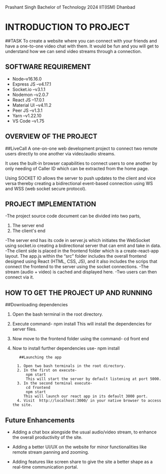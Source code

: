Prashant Singh
Bachelor of Technology 2024
IIT(ISM) Dhanbad 

#	INTRODUCTION TO PROJECT 

##TASK
To create a website where you can connect with your friends and have a one-to-one video chat with them. It would be fun and you will get to understand how we can send video streams through a connection.

##	SOFTWARE REQUIREMENT

-	Node–v16.16.0
-	Express JS –v4.17.1
-	Socket.io –v3.1.1
-	Nodemon –v2.0.7
-	React JS –17.0.1
-	Material UI –v4.11.2
-	Peer JS –v1.3.1
-	Yarn –v1.22.10
-	VS Code –v1.75

##	OVERVIEW OF THE PROJECT

##LiveCall
A one-on-one web development project to connect two remote users directly to one another via video/audio streams.

It uses the built-in browser capabilities to connect users to one another by only needing of Caller ID which can be extracted from the home page.

Using SOCKET IO allows the server to push updates to the client and vice versa thereby creating a bidirectional event-based connection using WS and WSS (web socket secure protocol).


##	PROJECT IMPLEMENTATION


-The project source code document can be divided into two parts, 
1. The server end
2. The client's end

-The server end has its code in server.js which initiates the WebSocket using socket.io creating a bidirectional server that can emit and take in data.
-The client side is placed in the frontend folder which is a create-react-app layout. The app.js within the “src” folder includes the overall frontend designed using React (HTML, CSS, JS), and it also includes the scrips that connect the frontend to the server using the socket connections.
-The stream (audio + video) is cached and displayed here.
-Two users can then connect via it.


##	HOW TO GET THE PROJECT UP AND RUNNING

##Downloading dependencies

1. Open the bash terminal in the root directory.
2. Execute command-
   npm install
This will install the dependencies for server files.
3. Now move to the frontend folder using the command-
   cd front end
4. Now to install further dependencies use-
   npm install 

          ##Launching the app

         1. Open two bash terminals in the root directory.
         2. In the first on execute-
             npm start
             This will start the server by default listening at port 5000.
         3. In the second terminal execute-
             cd frontend
             npm start
            This will launch our react app in its default 3000 port.
         4. Visit  http://localhost:3000/ in your native browser to access the site.


##	Future Enhancements

- Adding a chat box alongside the usual audio/video stream, to enhance the overall productivity of the site.

- Adding a better UI/UX on the website for minor functionalities like remote stream panning and zooming.

- Adding features like screen share to give the site a better shape as a real-time communication portal.

           
